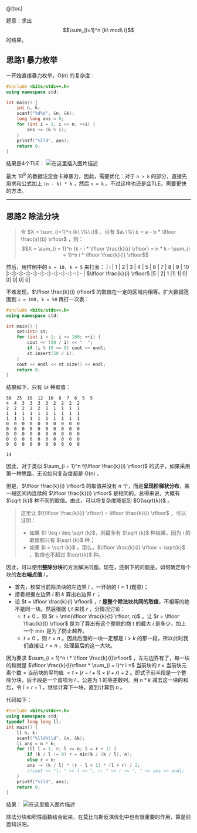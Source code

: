 @[toc]

题意：求出 $$\sum_{i=1}^n {k\ mod\  i}$$ 的结果。



## 思路1 暴力枚举
一开始直接暴力枚举，$\text{O(n)}$ 的复杂度：
```cpp
#include <bits/stdc++.h>
using namespace std;

int main() {
	int n, k;
	scanf("%d%d", &n, &k);
	long long ans = 0;
	for (int i = 1; i <= n; ++i) {
		ans += (k % i);
	}
	printf("%lld", ans);
	return 0;
}
```
结果是4个TLE：
![在这里插入图片描述](https://img-blog.csdnimg.cn/20200713113657864.png?x-oss-process=image/watermark,type_ZmFuZ3poZW5naGVpdGk,shadow_10,text_aHR0cHM6Ly9ibG9nLmNzZG4ubmV0L215UmVhbGl6YXRpb24=,size_16,color_FFFFFF,t_70)

最大 $10^9$ 的数据注定会卡掉暴力，因此，需要优化：对于 `n > k` 的部分，直接先用求和公式加上 `(n - k) * k` ，然后 `n = k` 。不过这样也还是会TLE。需要更快的方法。

---
## 思路2 除法分块
> 令 $X = \sum_{i=1}^n {k\ \%\  i}$ 。且有 $a\ \%\  b  = a - b * \lfloor \frac{a}{b} \rfloor$ ，则：
$$X = \sum_{i = 1}^n {k - i * \lfloor \frac{k}{i} \rfloor} = n * k - \sum_{i = 1}^n i * \lfloor \frac{k}{i} \rfloor$$


然后，用样例中的 `n = 10, k = 5` 来打表：
| i | 1 |  2 | 3 | 4 | 5 | 6 | 7 | 8 | 9 | 10
|:-:|:-:|:-:|:-:|:-:|:-:|:-:|:-:|:-:|:-:|:-
| $\lfloor \frac{k}{i} \rfloor$ |5 | 2| 1 |1| 1| 0| 0| 0| 0| 0|

不难发现，$\lfloor \frac{k}{i} \rfloor$ 的取值在一定的区域内相等。扩大数据范围到 `i = 100, k = 50` 再打一次表： 
```cpp
#include <bits/stdc++.h>
using namespace std;

int main() { 
	set<int> st;
	for (int i = 1; i <= 100; ++i) {
		cout << (50 / i) << "  ";
		if (i % 10 == 0) cout << endl;
		st.insert(50 / i);
	}
	cout << endl << st.size() << endl;
	return 0;
}
```
结果如下，只有 `14` 种取值：
```
50  25  16  12  10  8  7  6  5  5
4  4  3  3  3  3  2  2  2  2
2  2  2  2  2  1  1  1  1  1
1  1  1  1  1  1  1  1  1  1
1  1  1  1  1  1  1  1  1  1
0  0  0  0  0  0  0  0  0  0
0  0  0  0  0  0  0  0  0  0
0  0  0  0  0  0  0  0  0  0
0  0  0  0  0  0  0  0  0  0
0  0  0  0  0  0  0  0  0  0

14
```
因此，对于类似 $\sum_{i = 1}^n f(\lfloor \frac{k}{i} \rfloor)$ 的式子，如果采用第一种思路，无论如何复杂度都是 $\text{O(n)}$ 。

但是，$\lfloor \frac{k}{i} \rfloor$ 的取值并没有 $n$ 个，而是**呈现阶梯状分布**，某一段区间内连续的 $\lfloor \frac{k}{i} \rfloor$ 是相同的。总得来说，大概有 $\sqrt {k}$ 种不同的取值。由此，可以将复杂度降低到 $O(\sqrt{k})$ 。

> 这里让 $f(\lfloor \frac{k}{i} \rfloor) = \lfloor \frac{k}{i} \rfloor$  ，可以证明：
>- 如果 $1 \leq i \leq \sqrt {k}$，则最多有 $\sqrt {k}$ 种结果，因为 $i$ 的取值都只有 $\sqrt {k}$ 种；
>- 如果 $i > \sqrt {k}$ ，那么，$\lfloor \frac{k}{i} \rfloor < \sqrt{k}$ ，取值也不超过 $\sqrt{k}$ 种。

因此，可以使用**整除分块**的方法解决问题。现在，还剩下的问题是，如何确定每个块的**左右端点值** $i$ 。
- 首先，枚举当前除法块的左边界 $l$ ，一开始的 $l = 1$ (题意)；
- 接着根据左边界 $l$ 和 $k$ 算出右边界 $r$ ；
- 设 $t = \lfloor \frac{k}{l} \rfloor$ ，$t$ **是整个除法块共同的取值**，不相等的绝不是同一块。然后根据 $l,t$ 来找 $r$ ，分情况讨论：
	- $t \neq 0$ ，则 $r = \min(\lfloor \frac{k}{t} \rfloor, n)$ 。让 $r = \lfloor \frac{k}{t} \rfloor$ 是为了算出有这个整除的商 $t$ 的最大 $i$ 是多少，加上一个 $\min$ 是为了防止越界。
	- $t = 0$ ，则 $r = n$ 。因此后面的一块一定都是 $i > k$ 的那一段，所以此时我们直接让 $r = n$ ，处理最后的这一大块。

因为要求 $\sum_{i = 1}^n i * \lfloor \frac{k}{i}\rfloor$ ，左右边界有了，每一块的和就是 $\lfloor \frac{k}{l}\rfloor * \sum_{i = l}^r i =$ 当前块的 $t\ \times$ 当前块元素个数 $\times$ 当前块的平均值  $= t \times (r - l + 1) \times (l + r) \div 2$ 。即式子前半段是一个整除分块，后半段是一个首项为 $l$ 、公差为 $1$ 的等差数列。用 $n * k$ 减去这一块的和后，令 $l = r + 1$ ，继续计算下一块，直到计算到 $n$ 。


代码如下：
```cpp
#include <bits/stdc++.h>
using namespace std;
typedef long long ll;
int main() {
	ll n, k;
	scanf("%lld%lld", &n, &k);
	ll ans = n * k;
	for (ll l = 1, r; l <= n; l = r + 1) {
		if (k / l != 0) r = min(k / (k / l), n);
		else r = n;
		ans -= (k / l) * (r - l + 1) * (l + r) / 2;
		//cout << "l: " << l << ", r: " << r << ", " << ans << endl;
	}
	printf("%lld", ans);
	return 0;
}
```
结果：
![在这里插入图片描述](https://img-blog.csdnimg.cn/20200713125433123.png?x-oss-process=image/watermark,type_ZmFuZ3poZW5naGVpdGk,shadow_10,text_aHR0cHM6Ly9ibG9nLmNzZG4ubmV0L215UmVhbGl6YXRpb24=,size_16,color_FFFFFF,t_70)

除法分块和积性函数结合起来，在莫比乌斯反演优化中也有很重要的作用，算是前置知识吧。
